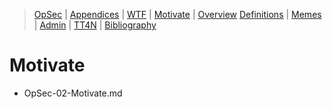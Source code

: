 [  this is a comment. ]::

<link href="styles.css" rel="stylesheet"></link>

> [OpSec](../OpSec.md) | [Appendices](./OpSec-00-Appendices.md) | [WTF](./OpSec-01-WTF.md) | [Motivate](./OpSec-02-Motivate.md) | [Overview](./OpSec-03-Overview.md)
> [Definitions](./OpSec-04-Definitions.md) | [Memes](./OpSec-05-Memes.md) | [Admin](./OpSec-06-Admin.md) | [TT4N](./OpSec-07-TT4N-v2.md) | [Bibliography](./OpSec-99-Bibliography.md)

# Motivate

- OpSec-02-Motivate.md
